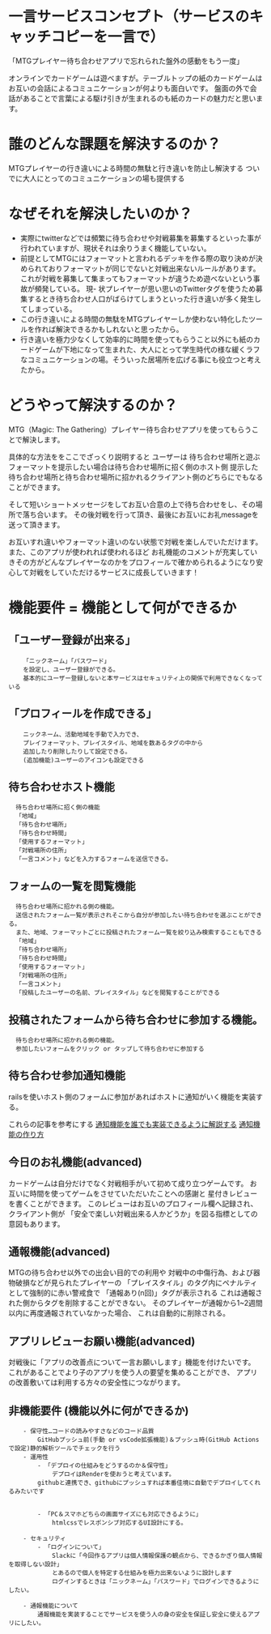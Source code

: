 # 一言サービスコンセプト（サービスのキャッチコピーを一言で）
「MTGプレイヤー待ち合わせアプリで忘れられた盤外の感動をもう一度」

オンラインでカードゲームは遊べますが。テーブルトップの紙のカードゲームは
お互いの会話によるコミュニケーションが何よりも面白いです。
盤面の外で会話があることで言葉による駆け引きが生まれるのも紙のカードの魅力だと思います。

# 誰のどんな課題を解決するのか？

MTGプレイヤーの行き違いによる時間の無駄と行き違いを防止し解決する
ついでに大人にとってのコミュニケーションの場も提供する
# なぜそれを解決したいのか？

- 実際にtwitterなどでは頻繁に待ち合わせや対戦募集を募集するといった事が行われていますが、現状それは余りうまく機能していない。
- 前提としてMTGにはフォーマットと言われるデッキを作る際の取り決めが決められておりフォーマットが同じでないと対戦出来ないルールがあります。これが対戦を募集して集まってもフォーマットが違うため遊べないという事故が頻発している。
現- 状プレイヤーが思い思いのTwitterタグを使うため募集するとき待ち合わせ人口がばらけてしまうといった行き違いが多く発生してしまっている。
- この行き違いによる時間の無駄をMTGプレイヤーしか使わない特化したツールを作れば解決できるかもしれないと思ったから。
- 行き違いを極力少なくして効率的に時間を使ってもらうこと以外にも紙のカードゲームが下地になって生まれた、大人にとって学生時代の様な緩くラフなコミュニケーションの場。そういった居場所を広げる事にも役立つと考えたから。

# どうやって解決するのか？

MTG（Magic: The Gathering）プレイヤー待ち合わせアプリを使ってもらうことで解決します。

具体的な方法ををここでざっくり説明すると
ユーザーは
待ち合わせ場所と遊ぶフォーマットを提示したい場合は待ち合わせ場所に招く側のホスト側
提示した待ち合わせ場所と待ち合わせ場所に招かれるクライアント側のどちらにでもなることができます。

そして短いショートメッセージをしてお互い合意の上で待ち合わせをし、その場所で落ち合います。
その後対戦を行って頂き、最後にお互いにお礼messageを送って頂きます。

お互いすれ違いやフォーマット違いのない状態で対戦を楽しんでいただけます。
また、このアプリが使われれば使われるほど
お礼機能のコメントが充実していきその方がどんなプレイヤーなのかをプロフィールで確かめられるようになり安心して対戦をしていただけるサービスに成長していきます！

# 機能要件 = 機能として何ができるか
   ## 「ユーザー登録が出来る」
		「ニックネーム」「パスワード」
		を設定し、ユーザー登録ができる。
		基本的にユーザー登録しないと本サービスはセキュリティ上の関係で利用できなくなっている
   ## 「プロフィールを作成できる」
		ニックネーム、活動地域を手動で入力でき、
		プレイフォーマット、プレイスタイル、地域を数あるタグの中から
		追加したり削除したりして設定できる。
		(追加機能)ユーザーのアイコンも設定できる
   ## 待ち合わせホスト機能
      待ち合わせ場所に招く側の機能
      「地域」
      「待ち合わせ場所」
      「待ち合わせ時間」
      「使用するフォーマット」
      「対戦場所の住所」
      「一言コメント」などを入力するフォームを送信できる。
      
   ## フォームの一覧を閲覧機能
      待ち合わせ場所に招かれる側の機能。
      送信されたフォーム一覧が表示されそこから自分が参加したい待ち合わせを選ぶことができる。
      また、地域、フォーマットごとに投稿されたフォーム一覧を絞り込み検索することもできる
      「地域」
      「待ち合わせ場所」
      「待ち合わせ時間」
      「使用するフォーマット」
      「対戦場所の住所」
      「一言コメント」
      「投稿したユーザーの名前、プレイスタイル」などを閲覧することができる
   ## 投稿されたフォームから待ち合わせに参加する機能。
      待ち合わせ場所に招かれる側の機能。
      参加したいフォームをクリック or タップして待ち合わせに参加する
      
   ## 待ち合わせ参加通知機能
   railsを使いホスト側のフォームに参加があればホストに通知がいく機能を実装する。
   
   これらの記事を参考にする
   [通知機能を誰でも実装できるように解説する](https://qiita.com/nekojoker/items/80448944ec9aaae48d0a)
   [通知機能の作り方](https://qiita.com/tktk0430/items/bdb8fbcf4ce3258b2d41)
   
   ## 今日のお礼機能(advanced)
   カードゲームは自分だけでなく対戦相手がいて初めて成り立つゲームです。
   お互いに時間を使ってゲームをさせていただいたことへの感謝と
   星付きレビューを書くことができます。
   このレビューはお互いのプロフィール欄へ記録され、クライアント側が
   「安全で楽しい対戦出来る人かどうか」を図る指標としての意図もあります。
   
   ## 通報機能(advanced)
   MTGの待ち合わせ以外での出会い目的での利用や
   対戦中の中傷行為、および器物破損などが見られたプレイヤーの
   「プレイスタイル」のタグ内にペナルティとして強制的に赤い警戒食で
   「通報あり(n回)」タグが表示される
   これは通報された側からタグを削除することができない。
   そのプレイヤーが通報から1~2週間以内に再度通報されていなかった場合、
   これは自動的に削除される。
   
   ## アプリレビューお願い機能(advanced)
   対戦後に「アプリの改善点について一言お願いします」機能を付けたいです。
   これがあることでより子のアプリを使う人の要望を集めることができ、
   アプリの改善敷いては利用する方々の安全性につながります。
		
	
	
## 非機能要件 (機能以外に何ができるか)
		- 保守性…コードの読みやすさなどのコード品質
			GitHubプッシュ前(手動 or vsCode拡張機能)＆プッシュ時(GitHub Actionsで設定)静的解析ツールでチェックを行う
		- 運用性
			- 「デプロイの仕組みをどうするのか＆保守性」
				デプロイはRenderを使おうと考えています。
            githubと連携でき、githubにプッシュすれば本番佳境に自動でデプロイしてくれるみたいです

				
			- 「PC＆スマホどちらの画面サイズにも対応できるように」
				htmlcssでレスポンシブ対応するUI設計にする。
			
		- セキュリティ
			- 「ログインについて」
				Slackに「今回作るアプリは個人情報保護の観点から、できるかぎり個人情報を取得しない設計」
				とあるので個人を特定する仕組みを極力出来ないように設計します
				ログインするときは「ニックネーム」「パスワード」でログインできるようにしたい。
            
		- 通報機能について
		  	通報機能を実装することでサービスを使う人の身の安全を保証し安全に使えるアプリにしたい。